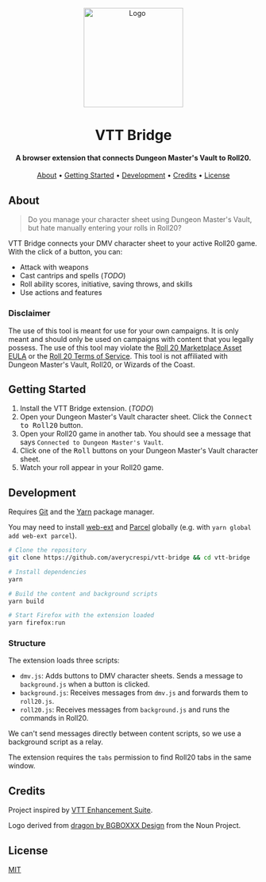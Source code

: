 <div align="center">
    <br>
    <a href="https://github.com/averycrespi/vtt-bridge">
        <img src="https://raw.githubusercontent.com/averycrespi/vtt-bridge/master/assets/logo.png" alt="Logo" width="200">
    </a>
    <br>
    <h1>VTT Bridge</h1>
</div>

<div align="center">
    <h4>A browser extension that connects Dungeon Master's Vault to Roll20.</h4>
</div>

<div align="center">
    <a href="#about">About</a> •
    <a href="#getting-started">Getting Started</a> •
    <a href="#development">Development</a> •
    <a href="#credits">Credits</a> •
    <a href="#license">License</a>
</div>

## About

> Do you manage your character sheet using Dungeon Master's Vault, but hate manually entering your rolls in Roll20?

VTT Bridge connects your DMV character sheet to your active Roll20 game. With the click of a button, you can:

- Attack with weapons
- Cast cantrips and spells (_TODO_)
- Roll ability scores, initiative, saving throws, and skills
- Use actions and features

### Disclaimer

The use of this tool is meant for use for your own campaigns. It is only meant and should only be used on campaigns with content that you legally possess. The use of this tool may violate the [Roll 20 Marketplace Asset EULA](https://wiki.roll20.net/Marketplace_Asset_EULA) or the [Roll 20 Terms of Service](https://wiki.roll20.net/Terms_of_Service_and_Privacy_Policy). This tool is not affiliated with Dungeon Master's Vault, Roll20, or Wizards of the Coast.

## Getting Started

1. Install the VTT Bridge extension. (_TODO_)
2. Open your Dungeon Master's Vault character sheet. Click the <kbd>Connect to Roll20</kbd> button.
3. Open your Roll20 game in another tab. You should see a message that says `Connected to Dungeon Master's Vault`.
4. Click one of the <kbd>Roll</kbd> buttons on your Dungeon Master's Vault character sheet.
5. Watch your roll appear in your Roll20 game.

## Development

Requires [Git](https://git-scm.com/) and the [Yarn](https://yarnpkg.com/) package manager.

You may need to install [web-ext](https://github.com/mozilla/web-ext) and [Parcel](https://parceljs.org/) globally (e.g. with `yarn global add web-ext parcel`).

```sh
# Clone the repository
git clone https://github.com/averycrespi/vtt-bridge && cd vtt-bridge

# Install dependencies
yarn

# Build the content and background scripts
yarn build

# Start Firefox with the extension loaded
yarn firefox:run
```

### Structure

The extension loads three scripts:

- `dmv.js`: Adds buttons to DMV character sheets. Sends a message to `background.js` when a button is clicked.
- `background.js`: Receives messages from `dmv.js` and forwards them to `roll20.js`.
- `roll20.js`: Receives messages from `background.js` and runs the commands in Roll20.

We can't send messages directly between content scripts, so we use a background script as a relay.

The extension requires the `tabs` permission to find Roll20 tabs in the same window.

## Credits

Project inspired by [VTT Enhancement Suite](https://ssstormy.github.io/roll20-enhancement-suite/).

Logo derived from [dragon by BGBOXXX Design](https://thenounproject.com/term/dragon/1646665/) from the Noun Project.

## License

[MIT](https://choosealicense.com/licenses/mit/)
